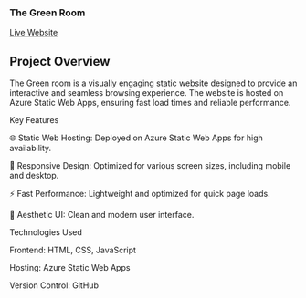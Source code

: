 ### The Green Room

[Live Website](https://jolly-hill-0d348290f.6.azurestaticapps.net/)

## Project Overview

The Green room is a visually engaging static website designed to provide an interactive and seamless browsing experience. The website is hosted on Azure Static Web Apps, ensuring fast load times and reliable performance.

Key Features

🌐 Static Web Hosting: Deployed on Azure Static Web Apps for high availability.

📱 Responsive Design: Optimized for various screen sizes, including mobile and desktop.

⚡ Fast Performance: Lightweight and optimized for quick page loads.

🎨 Aesthetic UI: Clean and modern user interface.

Technologies Used

Frontend: HTML, CSS, JavaScript

Hosting: Azure Static Web Apps

Version Control: GitHub